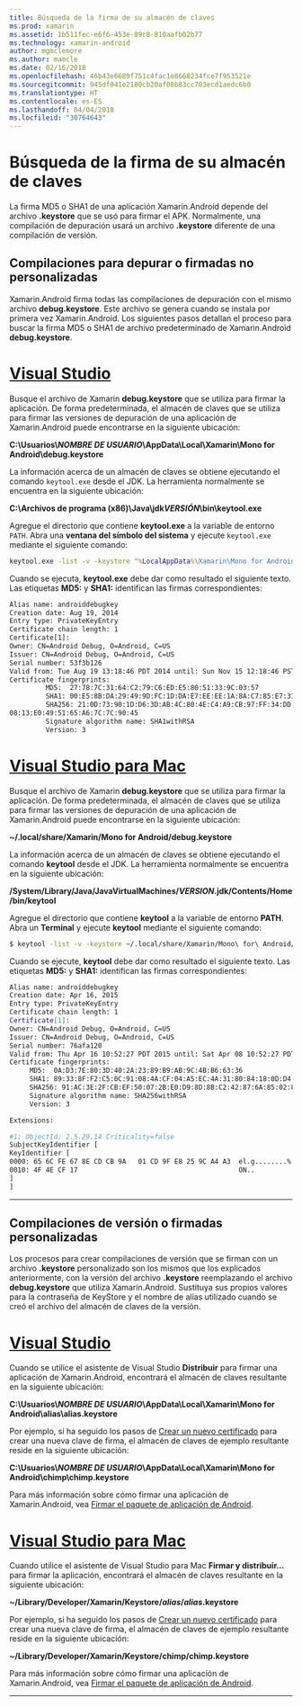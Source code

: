 ```yaml
---
title: Búsqueda de la firma de su almacén de claves
ms.prod: xamarin
ms.assetid: 1b511fec-e6f6-453e-89c8-810aafb02b77
ms.technology: xamarin-android
author: mgmclemore
ms.author: mamcle
ms.date: 02/16/2018
ms.openlocfilehash: 46b43e6689f751c4fac1e8668234fce7f953521e
ms.sourcegitcommit: 945df041e2180cb20af08b83cc703ecd1aedc6b0
ms.translationtype: HT
ms.contentlocale: es-ES
ms.lasthandoff: 04/04/2018
ms.locfileid: "30764643"
---
```

# <a name="finding-your-keystores-signature"></a>Búsqueda de la firma de su almacén de claves

La firma MD5 o SHA1 de una aplicación Xamarin.Android depende del archivo **.keystore** que se usó para firmar el APK. Normalmente, una compilación de depuración usará un archivo **.keystore** diferente de una compilación de versión.

## <a name="for-debug--non-custom-signed-builds"></a>Compilaciones para depurar o firmadas no personalizadas

Xamarin.Android firma todas las compilaciones de depuración con el mismo archivo **debug.keystore**. Este archivo se genera cuando se instala por primera vez Xamarin.Android. Los siguientes pasos detallan el proceso para buscar la firma MD5 o SHA1 de archivo predeterminado de Xamarin.Android **debug.keystore**.

# <a name="visual-studiotabvswin"></a>[Visual Studio](#tab/vswin)

Busque el archivo de Xamarin **debug.keystore** que se utiliza para firmar la aplicación. De forma predeterminada, el almacén de claves que se utiliza para firmar las versiones de depuración de una aplicación de Xamarin.Android puede encontrarse en la siguiente ubicación:

**C:\\Usuarios\\*NOMBRE DE USUARIO*\\AppData\\Local\\Xamarin\\Mono for Android\\debug.keystore**

La información acerca de un almacén de claves se obtiene ejecutando el comando `keytool.exe` desde el JDK. La herramienta normalmente se encuentra en la siguiente ubicación:

**C:\\Archivos de programa (x86)\\Java\\jdk*VERSIÓN*\\bin\\keytool.exe**

Agregue el directorio que contiene **keytool.exe** a la variable de entorno `PATH`.
Abra una **ventana del símbolo del sistema** y ejecute `keytool.exe` mediante el siguiente comando:

```cmd
keytool.exe -list -v -keystore "%LocalAppData%\Xamarin\Mono for Android\debug.keystore" -alias androiddebugkey -storepass android -keypass android
```

Cuando se ejecuta, **keytool.exe** debe dar como resultado el siguiente texto. Las etiquetas **MD5:** y **SHA1:** identifican las firmas correspondientes:

```cmd
Alias name: androiddebugkey
Creation date: Aug 19, 2014
Entry type: PrivateKeyEntry
Certificate chain length: 1
Certificate[1]:
Owner: CN=Android Debug, O=Android, C=US
Issuer: CN=Android Debug, O=Android, C=US
Serial number: 53f3b126
Valid from: Tue Aug 19 13:18:46 PDT 2014 until: Sun Nov 15 12:18:46 PST 2043
Certificate fingerprints:
         MD5:  27:78:7C:31:64:C2:79:C6:ED:E5:80:51:33:9C:03:57
         SHA1: 00:E5:8B:DA:29:49:9D:FC:1D:DA:E7:EE:EE:1A:8A:C7:85:E7:31:23
         SHA256: 21:0D:73:90:1D:D6:3D:AB:4C:80:4E:C4:A9:CB:97:FF:34:DD:B4:42:FC:
08:13:E0:49:51:65:A6:7C:7C:90:45
         Signature algorithm name: SHA1withRSA
         Version: 3
```


# <a name="visual-studio-for-mactabvsmac"></a>[Visual Studio para Mac](#tab/vsmac)

Busque el archivo de Xamarin **debug.keystore** que se utiliza para firmar la aplicación. De forma predeterminada, el almacén de claves que se utiliza para firmar las versiones de depuración de una aplicación de Xamarin.Android puede encontrarse en la siguiente ubicación:

**~/.local/share/Xamarin/Mono for Android/debug.keystore**


La información acerca de un almacén de claves se obtiene ejecutando el comando **keytool** desde el JDK. La herramienta normalmente se encuentra en la siguiente ubicación:

**/System/Library/Java/JavaVirtualMachines/*VERSION*.jdk/Contents/Home/bin/keytool**

Agregue el directorio que contiene **keytool** a la variable de entorno **PATH**.
Abra un **Terminal** y ejecute **keytool** mediante el siguiente comando:

```bash
$ keytool -list -v -keystore ~/.local/share/Xamarin/Mono\ for\ Android/debug.keystore -alias androiddebugkey -storepass android -keypass android
```

Cuando se ejecute, **keytool** debe dar como resultado el siguiente texto. Las etiquetas **MD5:** y **SHA1:** identifican las firmas correspondientes:

```bash
Alias name: androiddebugkey
Creation date: Apr 16, 2015
Entry type: PrivateKeyEntry
Certificate chain length: 1
Certificate[1]:
Owner: CN=Android Debug, O=Android, C=US
Issuer: CN=Android Debug, O=Android, C=US
Serial number: 76afa120
Valid from: Thu Apr 16 10:52:27 PDT 2015 until: Sat Apr 08 10:52:27 PDT 2045
Certificate fingerprints:
     MD5:  0A:D3:7E:80:3D:40:2A:23:89:B9:AB:9C:4B:B6:63:36
     SHA1: 89:33:8F:F2:C5:0C:91:08:4A:CF:04:A5:EC:4A:31:80:84:18:0D:D4
     SHA256: 91:AC:3E:2F:CB:EF:50:07:2B:E0:D9:8D:8B:C2:42:87:6A:85:02:86:EB:44:84:10:34:02:ED:35:CE:C6:38:47
     Signature algorithm name: SHA256withRSA
     Version: 3

Extensions:

#1: ObjectId: 2.5.29.14 Criticality=false
SubjectKeyIdentifier [
KeyIdentifier [
0000: 65 6C FE 67 8E CD CB 9A   01 CD 9F E8 25 9C A4 A3  el.g........%...
0010: 4F 4E CF 17                                        ON..
]
]
```

-----

## <a name="for-release--custom-signed-builds"></a>Compilaciones de versión o firmadas personalizadas

Los procesos para crear compilaciones de versión que se firman con un archivo **.keystore** personalizado son los mismos que los explicados anteriormente, con la versión del archivo **.keystore** reemplazando el archivo **debug.keystore** que utiliza Xamarin.Android. Sustituya sus propios valores para la contraseña de KeyStore y el nombre de alias utilizado cuando se creó el archivo del almacén de claves de la versión.

# <a name="visual-studiotabvswin"></a>[Visual Studio](#tab/vswin)

Cuando se utilice el asistente de Visual Studio **Distribuir** para firmar una aplicación de Xamarin.Android, encontrará el almacén de claves resultante en la siguiente ubicación:

**C:\\Usuarios\\*NOMBRE DE USUARIO*\\AppData\\Local\\Xamarin\\Mono for Android\\alias\\alias.keystore**

Por ejemplo, si ha seguido los pasos de [Crear un nuevo certificado](~/android/deploy-test/signing/index.md#newcertvs) para crear una nueva clave de firma, el almacén de claves de ejemplo resultante reside en la siguiente ubicación:

**C:\\Usuarios\\*NOMBRE DE USUARIO*\\AppData\\Local\\Xamarin\\Mono for Android\\chimp\\chimp.keystore**

Para más información sobre cómo firmar una aplicación de Xamarin.Android, vea [Firmar el paquete de aplicación de Android](~/android/deploy-test/signing/index.md).


# <a name="visual-studio-for-mactabvsmac"></a>[Visual Studio para Mac](#tab/vsmac)

Cuando utilice el asistente de Visual Studio para Mac **Firmar y distribuir...** para firmar la aplicación, encontrará el almacén de claves resultante en la siguiente ubicación:

**~/Library/Developer/Xamarin/Keystore/*alias*/*alias*.keystore**

Por ejemplo, si ha seguido los pasos de [Crear un nuevo certificado](~/android/deploy-test/signing/index.md#newcertxs) para crear una nueva clave de firma, el almacén de claves de ejemplo resultante reside en la siguiente ubicación:

**~/Library/Developer/Xamarin/Keystore/chimp/chimp.keystore**

Para más información sobre cómo firmar una aplicación de Xamarin.Android, vea [Firmar el paquete de aplicación de Android](~/android/deploy-test/signing/index.md).


-----
